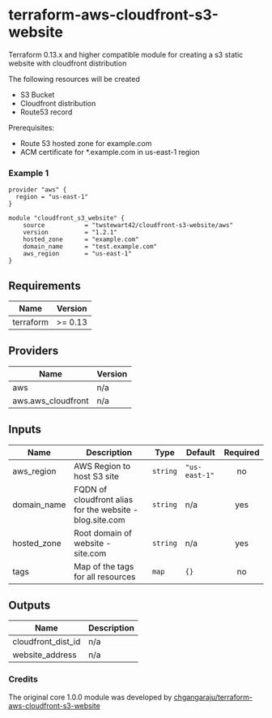 # terraform-aws-cloudfront-s3-website
Terraform 0.13.x and higher compatible module for creating a s3 static website with cloudfront distribution

The following resources will be created
  
  - S3 Bucket
  - Cloudfront distribution
  - Route53 record

  
Prerequisites:

  - Route 53 hosted zone for example.com
  - ACM certificate for *.example.com in us-east-1 region
  
### Example 1

    provider "aws" {
      region = "us-east-1"
    }
     
    module "cloudfront_s3_website" {
        source           = "twstewart42/cloudfront-s3-website/aws"
        version          = "1.2.1"
        hosted_zone      = "example.com"
        domain_name      = "test.example.com"
        aws_region       = "us-east-1"
    }

## Requirements

| Name | Version |
|------|---------|
| terraform | >= 0.13 |

## Providers

| Name | Version |
|------|---------|
| aws | n/a |
| aws.aws\_cloudfront | n/a |

## Inputs

| Name | Description | Type | Default | Required |
|------|-------------|------|---------|:--------:|
| aws\_region | AWS Region to host S3 site | `string` | `"us-east-1"` | no |
| domain\_name | FQDN of cloudfront alias for the website - blog.site.com | `string` | n/a | yes |
| hosted\_zone | Root domain of website - site.com | `string` | n/a | yes |
| tags | Map of the tags for all resources | `map` | `{}` | no |

## Outputs

| Name | Description |
|------|-------------|
| cloudfront\_dist\_id | n/a |
| website\_address | n/a |

### Credits
The original core 1.0.0 module was developed by [chgangaraju/terraform-aws-cloudfront-s3-website](https://github.com/chgangaraju/terraform-aws-cloudfront-s3-website)
